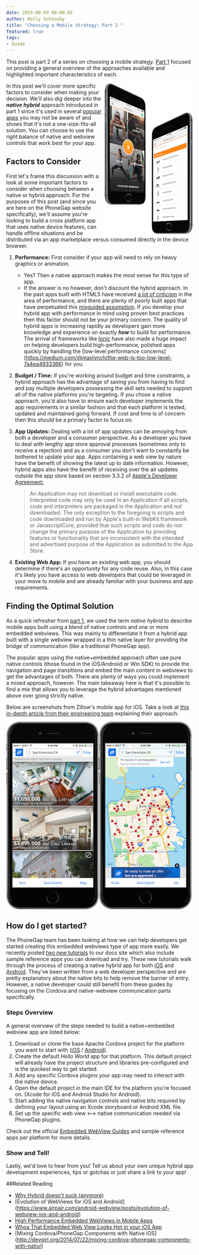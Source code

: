 ```yaml
---
date: 2015-08-03 08:00:02
author: Holly Schinsky
title: "Choosing a Mobile Strategy: Part 2 "
featured: true
tags:
- Guide
---
```


This post is part 2 of a series on choosing a mobile strategy. [Part 1](http://phonegap.com/blog/2015/03/12/mobile-choices-post1) focused on providing a general overview of the approaches available and highlighted important characteristics of each.

<div style="float:right"><a href="http://sworkit.com/"><img src="/uploads/blog/2015-07/sworkit-ex.png"/></a></div>

In this post we'll cover more specific factors to consider when making your decision. We'll also dig deeper into the ***native hybrid*** approach introduced in part 1 since it's used in several  [popular apps](http://kennethormandy.com/journal/your-favourite-app-isnt-native) you may not be aware of and shows that it's not a one-size-fits-all solution. You can choose to use the right balance of native and webview controls that work best for *your* app.

## Factors to Consider
First let's frame this discussion with a look at some important factors to consider when choosing between a native or hybrid approach. For the purposes of this post (and since you are here on the PhoneGap website specifically), we'll assume you're looking to build a cross platform app that uses native device features, can handle offline situations and be distributed via an app marketplace versus consumed directly in the device browser.

1. **Performance:**  First consider if your app will need to rely on heavy graphics or animation.

	- Yes? Then a native approach makes the most sense for this type of app.
	- If the answer is no however, don't discount the hybrid approach. In the past apps built with HTML5 have received [a lot of criticism](http://techcrunch.com/2012/09/11/mark-zuckerberg-our-biggest-mistake-with-mobile-was-betting-too-much-on-html5/) in the area of performance, and there are plenty of poorly built apps that have perpetuated this [misguided assumption](http://sintaxi.com/you-half-assed-it). If you develop your hybrid app with performance in mind using proven best practices then this factor should not be your primary concern. The quality of hybrid apps is increasing rapidly as developers gain more knowledge and experience on exactly ***how*** to build for performance. The arrival of frameworks like [Ionic](http://ionicframework.com) have also made a huge impact on helping developers build high-performance, polished apps quickly by handling the [low-level performance concerns] (https://medium.com/@maxlynch/the-web-is-too-low-level-7a4ea4933366) for you.

2. **Budget / Time:** If you're working around budget and time constraints, a hybrid approach has the advantage of saving you from having to find and pay multiple developers possessing the skill sets needed to support all of the native platforms you're targeting. If you chose a native approach, you'd also have to ensure each developer implements the app requirements in a similar fashion and that each platform is tested, updated and maintained going forward. If cost and time is of concern then this should be a primary factor to focus on.

3. **App Updates:**
	Dealing with a lot of app updates can be annoying from both a developer and a consumer perspective. As a developer you have to deal with lengthy app store approval processes (sometimes only to receive a rejection) and as a consumer you don't want to constantly be bothered to update your app. Apps containing a web view by nature have the benefit of showing the latest up to date information. However, hybrid apps also have the benefit of receiving over the air updates outside the app store based on section 3.3.2 of [Apple's Developer Agreement:](https://developer.apple.com/programs/ios/information/iOS_Program_Information_4_3_15.pdf)
	> An Application may not download or install executable code. Interpreted
	>code may only be used in an Application if all scripts, code and interpreters are
	>packaged in the Application and not downloaded. The only exception to the
	>foregoing is scripts and code downloaded and run by Apple's built-in WebKit
	>framework or JavascriptCore, provided that such scripts and code do not change
	>the primary purpose of the Application by providing features or functionality that are
	>inconsistent with the intended and advertised purpose of the Application as
	>submitted to the App Store.

4. **Existing Web App:**
	If you have an existing web app, you should determine if there's an opportunity for any code reuse. Also, in this case it's likely you have access to web developers that could be leveraged in your move to mobile and are already familiar with your business and app requirements.

## Finding the Optimal Solution
As a quick refresher from [part 1](http://phonegap.com/blog/2015/03/12/mobile-choices-post1), we used the term *native hybrid* to describe mobile apps built using a blend of native controls and one or more embedded webviews. This was mainly to differentiate it from a hybrid app built with a single webview wrapped in a thin native layer for providing the bridge of communication (like a traditional PhoneGap app).

The popular apps using the native+embedded approach often use pure native controls (those found in the iOS/Androiid or Win SDK) to provide the navigation and page transitions and embed the main content in webviews to get the advantages of both. There are plenty of ways you could implement a mixed approach, however. The main takeaway here is that it's possible to find a mix that allows you to leverage the hybrid advantages mentioned above over going strictly native.

Below are screenshots from Zillow's mobile app for iOS. Take a look at [this in-depth article from their engineering team](https://engineering.zillow.com/high-performance-embedded-webviews-in-mobile-apps/) explaining their approach.

![](/uploads/blog/2015-07/zillow2.png)


## How do I get started?
The PhoneGap team has been looking at how we can help developers get started creating this embedded webviews type of app more easily. We recently posted [two new tutorials](http://docs.phonegap.com/develop/1-embed-webview/ios) to our docs site which also include sample reference apps you can download and try. These new tutorials walk through the process of creating a native hybrid app for both [iOS](http://docs.phonegap.com/develop/1-embed-webview/ios) and [Android](http://docs.phonegap.com/develop/1-embed-webview/android). They've been written from a web developer perspective and are pretty explanatory about the native bits to help remove the barrier of entry. However, a native developer could still benefit from these guides by focusing on the Cordova and native-webview communication parts specifically.

### Steps Overview

A general overview of the steps needed to build a native+embedded webview app are listed below:

1. Download or clone the base Apache Cordova project for the platform you want to start with ([iOS](https://github.com/apache/cordova-ios) / [Android](https://github.com/apache/cordova-android)).
2. Create the default *Hello World* app for that platform. This default project will already have the project structure and libraries pre-configured and is the quickest way to get started.
3. Add any specific Cordova plugins your app may need to interact with the native device.
4. Open the default project in the main IDE for the platform you're focused on. (Xcode for iOS and Android Studio for Android).
5. Start adding the native navigation controls and native bits required by defining your layout using an Xcode storyboard or Android XML file.
6. Set up the specific web view <--> native communication needed via PhoneGap plugins.

Check out the official [Embedded WebView Guides](http://docs.phonegap.com/develop/1-embed-webview/ios) and sample reference apps per platform for more details.

### Show and Tell!
Lastly, we'd love to hear from you! Tell us about your own unique hybrid app development experiences, tips or gotchas or just share a link to your app!

##Related Reading

- [Why Hybrid doesn't suck (anymore)](https://www.airpair.com/javascript/posts/switching-from-ios-to-ionic)
- [Evolution of WebViews for iOS and Android] (https://www.airpair.com/android-webview/posts/evolution-of-webview-ios-and-android)
- [High Performance Embedded WebViews in Mobile Apps](https://engineering.zillow.com/high-performance-embedded-webviews-in-mobile-apps/)
- [Whoa That Embedded Web View Looks Hot in your iOS App](http://engineeringblog.yelp.com/2013/11/whoa-that-embedded-web-view-looks-hot-in-your-ios-app.html)
- [Mixing Cordova/PhoneGap Components with Native iOS] (http://devgirl.org/2014/07/22/mixing-cordova-phonegap-components-with-nativ/)
